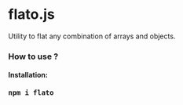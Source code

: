 # flato.js
Utility to flat any combination of arrays and objects.

<h3>How to use ?</h3>
<h4>Installation:<h4>
  <pre>npm i flato</pre>
